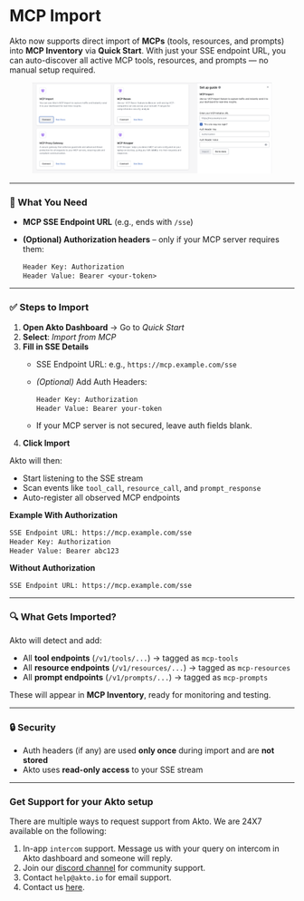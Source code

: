 # MCP Import

Akto now supports direct import of **MCPs** (tools, resources, and prompts) into **MCP Inventory** via **Quick Start**. With just your SSE endpoint URL, you can auto-discover all active MCP tools, resources, and prompts — no manual setup required.

<figure><img src="../../.gitbook/assets/image (138).png" alt=""><figcaption></figcaption></figure>

***

### 🔧 What You Need

* **MCP SSE Endpoint URL** (e.g., ends with `/sse`)
*   **(Optional) Authorization headers** – only if your MCP server requires them:

    ```
    Header Key: Authorization
    Header Value: Bearer <your-token>
    ```

***

### ✅ Steps to Import

1. **Open Akto Dashboard** → Go to _Quick Start_
2. **Select**: _Import from MCP_
3. **Fill in SSE Details**
   * SSE Endpoint URL: e.g., `https://mcp.example.com/sse`
   *   _(Optional)_ Add Auth Headers:

       ```
       Header Key: Authorization
       Header Value: Bearer your-token
       ```
   * If your MCP server is not secured, leave auth fields blank.
4. **Click Import**

Akto will then:

* Start listening to the SSE stream
* Scan events like `tool_call`, `resource_call`, and `prompt_response`
* Auto-register all observed MCP endpoints

**Example With Authorization**

```
SSE Endpoint URL: https://mcp.example.com/sse
Header Key: Authorization
Header Value: Bearer abc123
```

**Without Authorization**

```
SSE Endpoint URL: https://mcp.example.com/sse
```

***

### 🔍 What Gets Imported?

Akto will detect and add:

* All **tool endpoints** (`/v1/tools/...`) → tagged as `mcp-tools`
* All **resource endpoints** (`/v1/resources/...`) → tagged as `mcp-resources`
* All **prompt endpoints** (`/v1/prompts/...`) → tagged as `mcp-prompts`

These will appear in **MCP Inventory**, ready for monitoring and testing.

***

### 🔒 Security

* Auth headers (if any) are used **only once** during import and are **not stored**
* Akto uses **read-only access** to your SSE stream

***

### Get Support for your Akto setup

There are multiple ways to request support from Akto. We are 24X7 available on the following:

1. In-app `intercom` support. Message us with your query on intercom in Akto dashboard and someone will reply.
2. Join our [discord channel](https://www.akto.io/community) for community support.
3. Contact `help@akto.io` for email support.
4. Contact us [here](https://www.akto.io/contact-us).
